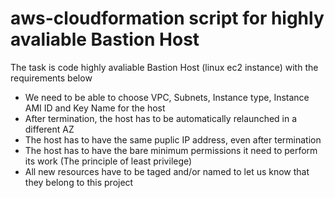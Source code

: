 # aws-cloudformation script for highly avaliable Bastion Host 
The task is code highly avaliable Bastion Host (linux ec2 instance) with the requirements below
- We need to be able to choose VPC, Subnets, Instance type, Instance AMI ID and Key Name for the host
- After termination, the host has to be automatically relaunched in a different AZ
- The host has to have the same puplic IP address, even after termination
- The host has to have the bare minimum permissions it need to perform its work (The principle of least privilege)
- All new resources have to be taged and/or named to let us know that they belong to this project
